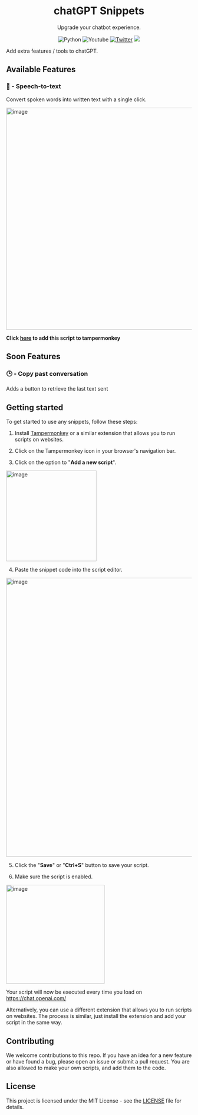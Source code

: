 <div align="center">
  <h1>chatGPT Snippets</h1>
  <p align="center"> Upgrade your chatbot experience. </p>
</div>

<p align="center">
    <a style="text-decoration:none" href="https://python.org">
        <img src="https://img.shields.io/badge/python-3670A0?style=for-the-badge&logo=python&logoColor=ffdd54" alt="Python" />
    </a>
     <a style="text-decoration:none" href="https://www.youtube.com/channel/UCbfGHhyeHpKXF5rl1cRfvbg">
        <img alt="Youtube" title="Youtube" src="https://img.shields.io/badge/-YouTube-red?style=for-the-badge&logo=youtube&logoColor=white"/></a>
  <a href="https://twitter.com/law_tutorials"><img alt="Twitter" title="Twitter" src="https://img.shields.io/badge/-Twitter-1DA1F2?style=for-the-badge&logo=twitter&logoColor=white"/></a>
  <a href="https://discord.gg/cPKc5B6Gnv" alt="Dev Pro Tips Discussion & Support Server">
    <img src="https://img.shields.io/discord/836621542917275668?color=7289DA&labelColor=4a64bd&logo=discord&logoColor=white&style=for-the-badge"/></a>
</p>


Add extra features / tools to chatGPT.

## Available Features

### 💬 - Speech-to-text

Convert spoken words into written text with a single click.

<img width="600" alt="image" src="https://s9.gifyu.com/images/te.gif">

<b> Click [here](https://raw.githubusercontent.com/LawOff/chatGPT-Snippets/main/plugins/speechToText.plugin.js) to add this script to tampermonkey </b>


## Soon Features

### 🕒 - Copy past conversation
Adds a button to retrieve the last text sent

## Getting started

To get started to use any snippets, follow these steps:

1. Install [Tampermonkey](https://www.tampermonkey.net/) or a similar extension that allows you to run scripts on websites.

2. Click on the Tampermonkey icon in your browser's navigation bar.

3. Click on the option to "<b>Add a new script</b>".
<img width="245" alt="image" src="https://user-images.githubusercontent.com/95545719/208895572-03607a4d-0a92-4a17-810d-04feb8255593.png">

4. Paste the snippet code into the script editor.
<img width="754" alt="image" src="https://user-images.githubusercontent.com/95545719/209725118-76fbb857-d37c-4f61-9530-5eaef0afc55e.png">


5. Click the "<b>Save</b>" or "<b>Ctrl+S</b>" button to save your script.

6. Make sure the script is enabled.
<img width="267" alt="image" src="https://user-images.githubusercontent.com/95545719/209725090-434d4765-bb75-4b79-81e6-5f19229331bd.png">


Your script will now be executed every time you load on https://chat.openai.com/

Alternatively, you can use a different extension that allows you to run scripts on websites. The process is similar, just install the extension and add your script in the same way.


## Contributing

We welcome contributions to this repo. If you have an idea for a new feature or have found a bug, please open an issue or submit a pull request.
You are also allowed to make your own scripts, and add them to the code.

## License

This project is licensed under the MIT License - see the [LICENSE](LICENSE) file for details.
